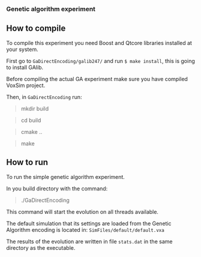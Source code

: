 ### Genetic algorithm experiment

## How to compile
To compile this experiment you need Boost and Qtcore libraries installed at your system.

First go to `GaDirectEncoding/galib247/` and run `$ make install`, this is going to install GAlib.

Before compiling the actual GA experiment make sure you have compiled VoxSim project.

Then, in `GaDirectEncoding` run:

> mkdir build

> cd build

> cmake ..

> make

## How to run
To run the simple genetic algorithm experiment.

In you build directory with the command:
> ./GaDirectEncoding

This command will start the evolution on all threads available. 

The default simulation that its settings are loaded from the Genetic Algorithm encoding is located in: `SimFiles/default/default.vxa`

The results of the evolution are written in file `stats.dat` in the same directory as the executable.